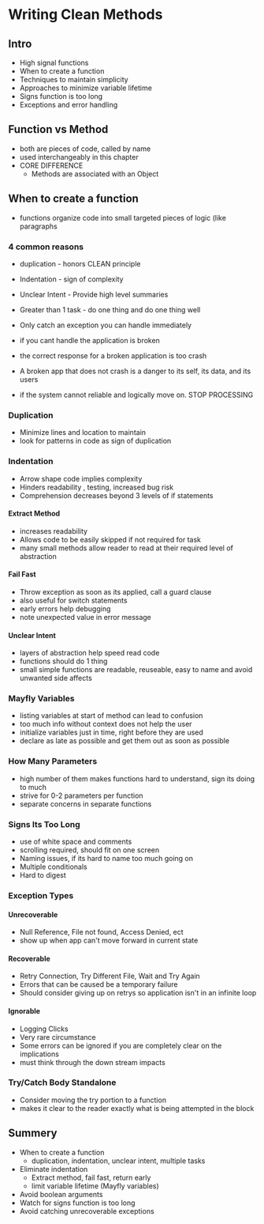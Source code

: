 # Writing Clean Methods

## Intro

- High signal functions
- When to create a function
- Techniques to maintain simplicity
- Approaches to minimize variable lifetime
- Signs function is too long
- Exceptions and error handling

## Function vs Method

- both are pieces of code, called by name
- used interchangeably in this chapter
- CORE DIFFERENCE
    - Methods are associated with an Object

## When to create a function

- functions organize code into small targeted pieces of logic (like paragraphs

### 4 common reasons

- duplication - honors CLEAN principle
- Indentation - sign of complexity
- Unclear Intent - Provide high level summaries
- Greater than 1 task - do one thing and do one thing well

- Only catch an exception you can handle immediately
- if you cant handle the application is broken
- the correct response for a broken application is too crash
- A broken app that does not crash is a danger to its self, its data, and its users
- if the system cannot reliable and logically move on. STOP PROCESSING

### Duplication

- Minimize lines and location to maintain
- look for patterns in code as sign of duplication

### Indentation

- Arrow shape code implies complexity
- Hinders readability , testing, increased bug risk
- Comprehension decreases beyond 3 levels of if statements

#### Extract Method

- increases readability
- Allows code to be easily skipped if not required for task
- many small methods allow reader to read at their required level of abstraction

#### Fail Fast

- Throw exception as soon as its applied, call a guard clause
- also useful for switch statements
- early errors help debugging
- note unexpected value in error message

#### Unclear Intent

- layers of abstraction help speed read code
- functions should do 1 thing
- small simple functions are readable, reuseable, easy to name and avoid unwanted side affects

### Mayfly Variables

- listing variables at start of method can lead to confusion
- too much info without context does not help the user
- initialize variables just in time, right before they are used
- declare as late as possible and get them out as soon as possible

### How Many Parameters

- high number of them makes functions hard to understand, sign its doing to much
- strive for 0-2 parameters per function
- separate concerns in separate functions

### Signs Its Too Long

- use of white space and comments
- scrolling required, should fit on one screen
- Naming issues, if its hard to name too much going on
- Multiple conditionals
- Hard to digest

### Exception Types

#### Unrecoverable

- Null Reference, File not found, Access Denied, ect
- show up when app can't move forward in current state

#### Recoverable

- Retry Connection, Try Different File, Wait and Try Again
- Errors that can be caused be a temporary failure
- Should consider giving up on retrys so application isn't in an infinite loop

#### Ignorable

- Logging Clicks
- Very rare circumstance
- Some errors can be ignored if you are completely clear on the implications
- must think through the down stream impacts

### Try/Catch Body Standalone

- Consider moving the try portion to a function
- makes it clear to the reader exactly what is being attempted in the block

## Summery

- When to create a function
    * duplication, indentation, unclear intent, multiple tasks
- Eliminate indentation
    * Extract method, fail fast, return early
    * limit variable lifetime (Mayfly variables)
- Avoid boolean arguments
- Watch for signs function is too long
- Avoid catching unrecoverable exceptions